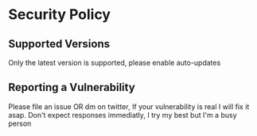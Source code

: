 # Security Policy

## Supported Versions

Only the latest version is supported, please enable auto-updates

## Reporting a Vulnerability

Please file an issue OR dm on twitter, If your vulnerability is real I will fix it asap.
Don't expect responses immediatly, I try my best but I'm a busy person
